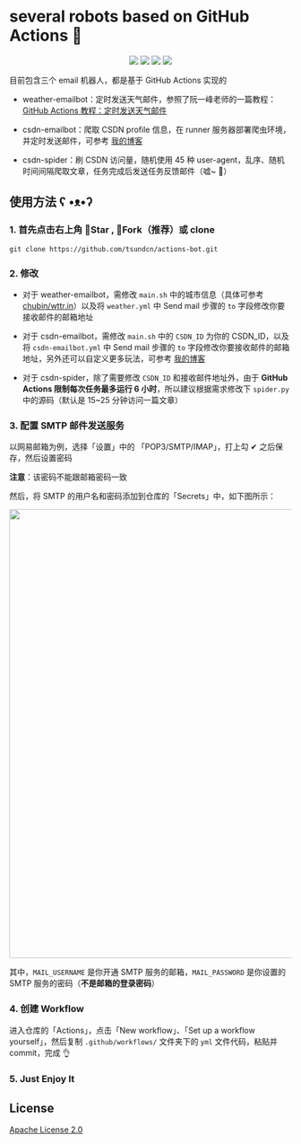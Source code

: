 # several robots based on GitHub Actions 🤖

<p align="center">
    <img src="https://img.shields.io/github/license/tsundcn/actions-bot.svg"/>
    <img src="https://img.shields.io/github/repo-size/tsundcn/actions-bot.svg"/>
    <img src="https://img.shields.io/github/last-commit/tsundcn/actions-bot.svg"/>
    <img src="https://img.shields.io/badge/language-python-blue.svg">
</p>

目前包含三个 email 机器人，都是基于 GitHub Actions 实现的

- weather-emailbot：定时发送天气邮件，参照了阮一峰老师的一篇教程：[GitHub Actions 教程：定时发送天气邮件](http://www.ruanyifeng.com/blog/2019/12/github_actions.html)

- csdn-emailbot：爬取 CSDN profile 信息，在 runner 服务器部署爬虫环境，并定时发送邮件，可参考 [我的博客](https://blog.csdn.net/sculpta/article/details/104142607)

- csdn-spider：刷 CSDN 访问量，随机使用 45 种 user-agent，乱序、随机时间间隔爬取文章，任务完成后发送任务反馈邮件（嘘~ 🤫）

## 使用方法 ʕ •ᴥ•ʔ

### 1. 首先点击右上角 🌟Star , 🔱Fork（推荐）或 clone

`git clone https://github.com/tsundcn/actions-bot.git`

### 2. 修改

  - 对于 weather-emailbot，需修改 `main.sh` 中的城市信息（具体可参考 [chubin/wttr.in](https://github.com/chubin/wttr.in)）以及将 `weather.yml` 中 Send mail 步骤的 `to` 字段修改你要接收邮件的邮箱地址
  
  - 对于 csdn-emailbot，需修改 `main.sh` 中的 `CSDN_ID` 为你的 CSDN_ID，以及将 `csdn-emailbot.yml` 中 Send mail 步骤的 `to` 字段修改你要接收邮件的邮箱地址，另外还可以自定义更多玩法，可参考 [我的博客](https://blog.csdn.net/sculpta/article/details/104142607)

  - 对于 csdn-spider，除了需要修改 `CSDN_ID` 和接收邮件地址外，由于 **GitHub Actions 限制每次任务最多运行 6 小时**，所以建议根据需求修改下 `spider.py` 中的源码（默认是 15~25 分钟访问一篇文章）

### 3. 配置 SMTP 邮件发送服务

以网易邮箱为例，选择「设置」中的 「POP3/SMTP/IMAP」，打上勾 ✔ 之后保存，然后设置密码

**注意**：该密码不能跟邮箱密码一致

然后，将 SMTP 的用户名和密码添加到仓库的「Secrets」中，如下图所示：

<p align="center">
    <img src="https://gitee.com/tsund/data/raw/master/blog/2020/01/github-actions-spider/img.png" width="800">
</p>

其中，`MAIL_USERNAME` 是你开通 SMTP 服务的邮箱，`MAIL_PASSWORD` 是你设置的 SMTP 服务的密码（**不是邮箱的登录密码**）

### 4. 创建 Workflow

进入仓库的「Actions」，点击「New workflow」、「Set up a workflow yourself」，然后复制 `.github/workflows/` 文件夹下的 `yml` 文件代码，粘贴并 commit，完成 👌

### 5. Just Enjoy It

## License

[Apache License 2.0](LICENSE)
